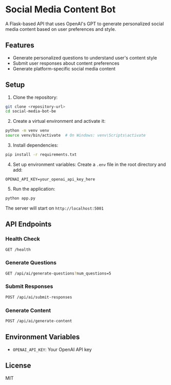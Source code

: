 # Social Media Content Bot

A Flask-based API that uses OpenAI's GPT to generate personalized social media content based on user preferences and style.

## Features

- Generate personalized questions to understand user's content style
- Submit user responses about content preferences
- Generate platform-specific social media content

## Setup

1. Clone the repository:
```bash
git clone <repository-url>
cd social-media-bot-be
```

2. Create a virtual environment and activate it:
```bash
python -m venv venv
source venv/bin/activate  # On Windows: venv\Scripts\activate
```

3. Install dependencies:
```bash
pip install -r requirements.txt
```

4. Set up environment variables:
Create a `.env` file in the root directory and add:
```
OPENAI_API_KEY=your_openai_api_key_here
```

5. Run the application:
```bash
python app.py
```

The server will start on `http://localhost:5001`

## API Endpoints

### Health Check
```bash
GET /health
```

### Generate Questions
```bash
GET /api/ai/generate-questions?num_questions=5
```

### Submit Responses
```bash
POST /api/ai/submit-responses
```

### Generate Content
```bash
POST /api/ai/generate-content
```

## Environment Variables

- `OPENAI_API_KEY`: Your OpenAI API key

## License

MIT 
